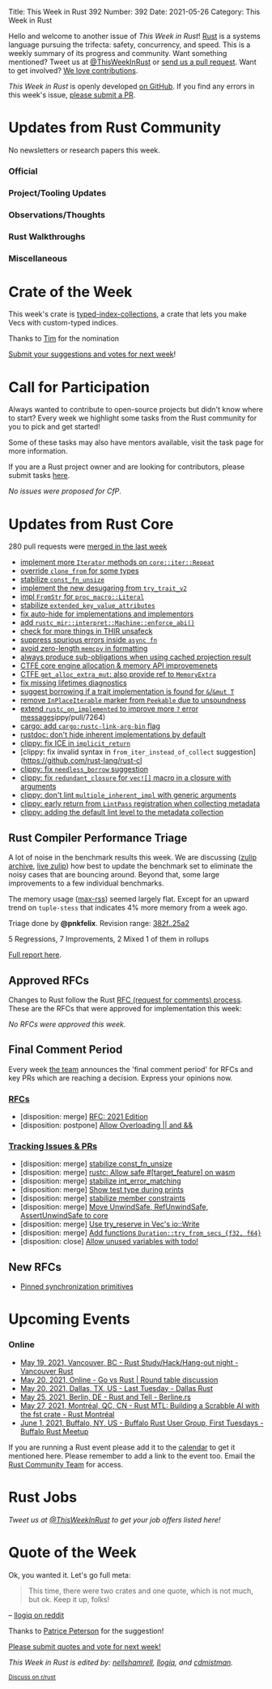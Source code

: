 Title: This Week in Rust 392
Number: 392
Date: 2021-05-26
Category: This Week in Rust

Hello and welcome to another issue of *This Week in Rust*!
[Rust](http://rust-lang.org) is a systems language pursuing the trifecta: safety, concurrency, and speed.
This is a weekly summary of its progress and community.
Want something mentioned? Tweet us at [@ThisWeekInRust](https://twitter.com/ThisWeekInRust) or [send us a pull request](https://github.com/rust-lang/this-week-in-rust).
Want to get involved? [We love contributions](https://github.com/rust-lang/rust/blob/master/CONTRIBUTING.md).

*This Week in Rust* is openly developed [on GitHub](https://github.com/rust-lang/this-week-in-rust).
If you find any errors in this week's issue, [please submit a PR](https://github.com/rust-lang/this-week-in-rust/pulls).

# Updates from Rust Community

No newsletters or research papers this week.

### Official

### Project/Tooling Updates

### Observations/Thoughts

### Rust Walkthroughs

### Miscellaneous

# Crate of the Week

This week's crate is [typed-index-collections](https://github.com/zheland/typed-index-collections), a crate that lets you make Vecs with custom-typed indices.

Thanks to [Tim](https://users.rust-lang.org/t/crate-of-the-week/2704/913) for the nomination

[Submit your suggestions and votes for next week][submit_crate]!

[submit_crate]: https://users.rust-lang.org/t/crate-of-the-week/2704

# Call for Participation

Always wanted to contribute to open-source projects but didn't know where to start?
Every week we highlight some tasks from the Rust community for you to pick and get started!

Some of these tasks may also have mentors available, visit the task page for more information.

If you are a Rust project owner and are looking for contributors, please submit tasks [here][guidelines].

*No issues were proposed for CfP*.

[guidelines]: https://users.rust-lang.org/t/twir-call-for-participation/4821

# Updates from Rust Core

280 pull requests were [merged in the last week][merged]

[merged]: https://github.com/search?q=is%3Apr+org%3Arust-lang+is%3Amerged+merged%3A2021-05-17..2021-05-24

* [implement more `Iterator` methods on `core::iter::Repeat`](https://github.com/rust-lang/rust/pull/85338)
* [override `clone_from` for some types](https://github.com/rust-lang/rust/pull/85176)
* [stabilize `const_fn_unsize`](https://github.com/rust-lang/rust/pull/85078)
* [implement the new desugaring from `try_trait_v2`](https://github.com/rust-lang/rust/pull/84767)
* [impl `FromStr` for `proc_macro::Literal`](https://github.com/rust-lang/rust/pull/84717)
* [stabilize `extended_key_value_attributes`](https://github.com/rust-lang/rust/pull/83366)
* [fix auto-hide for implementations and implementors](https://github.com/rust-lang/rust/pull/85575)
* [add `rustc_mir::interpret::Machine::enforce_abi()`](https://github.com/rust-lang/rust/pull/85557)
* [check for more things in THIR unsafeck](https://github.com/rust-lang/rust/pull/85555)
* [suppress spurious errors inside `async fn`](https://github.com/rust-lang/rust/pull/85393)
* [avoid zero-length `memcpy` in formatting](https://github.com/rust-lang/rust/pull/85391)
* [always produce sub-obligations when using cached projection result](https://github.com/rust-lang/rust/pull/85382)
* [CTFE core engine allocation & memory API improvemenets](https://github.com/rust-lang/rust/pull/85376)
* [CTFE `get_alloc_extra_mut`: also provide ref to `MemoryExtra`](https://github.com/rust-lang/rust/pull/85578)
* [fix missing lifetimes diagnostics](https://github.com/rust-lang/rust/pull/85375)
* [suggest borrowing if a trait implementation is found for `&`/`&mut T`](https://github.com/rust-lang/rust/pull/85369)
* [remove `InPlaceIterable` marker from `Peekable` due to unsoundness](https://github.com/rust-lang/rust/pull/85340)
* [extend `rustc_on_implemented` to improve more `?` error messages](https://github.com/rust-lang/rust/pull/85596)ippy/pull/7264)
* [cargo: add `cargo:rustc-link-arg-bin` flag](https://github.com/rust-lang/cargo/pull/9486)
* [rustdoc: don't hide inherent implementations by default](https://github.com/rust-lang/rust/pull/85602)
* [clippy: fix ICE in `implicit_return`](https://github.com/rust-lang/rust-clippy/pull/7242)
* [clippy: fix invalid syntax in `from_iter_instead_of_collect` suggestion](https://github.com/rust-lang/rust-cl
* [clippy: fix `needless_borrow` suggestion](https://github.com/rust-lang/rust-clippy/pull/7105)
* [clippy: fix `redundant_closure` for `vec![]` macro in a closure with arguments](https://github.com/rust-lang/rust-clippy/pull/7263)
* [clippy: don't lint `multiple_inherent_impl` with generic arguments](https://github.com/rust-lang/rust-clippy/pull/7089)
* [clippy: early return from `LintPass` registration when collecting metadata](https://github.com/rust-lang/rust-clippy/pull/7253)
* [clippy: adding the default lint level to the metadata collection](https://github.com/rust-lang/rust-clippy/pull/7246)

## Rust Compiler Performance Triage

A lot of noise in the benchmark results this week. We are discussing ([zulip archive](https://zulip-archive.rust-lang.org/247081tcompilerperformance/06104coercionsdebugnoise.html), [live zulip](https://rust-lang.zulipchat.com/#narrow/stream/247081-t-compiler.2Fperformance/topic/coercions-debug.20noise)) how best to update the benchmark set to eliminate the noisy cases that are bouncing around. Beyond that, some large improvements to a few individual benchmarks.

The memory usage ([max-rss](https://perf.rust-lang.org/?start=2021-05-11&end=2021-05-18&absolute=true&stat=max-rss)) seemed largely flat. Except for an upward trend on `tuple-stess` that indicates 4% more memory from a week ago.

Triage done by **@pnkfelix**.
Revision range: [382f..25a2](https://perf.rust-lang.org/?start=382f748f23979e37e3e012b090e5a0313463f182&end=25a277f03df7e44643ddfcc240d034409cb2f505&absolute=false&stat=instructions%3Au)

5 Regressions, 7 Improvements, 2 Mixed
1 of them in rollups

[Full report here](https://github.com/rust-lang/rustc-perf/blob/master/triage/2021-05-18.md).

## Approved RFCs

Changes to Rust follow the Rust [RFC (request for comments) process](https://github.com/rust-lang/rfcs#rust-rfcs). These
are the RFCs that were approved for implementation this week:

*No RFCs were approved this week.*

## Final Comment Period

Every week [the team](https://www.rust-lang.org/team.html) announces the
'final comment period' for RFCs and key PRs which are reaching a
decision. Express your opinions now.

### [RFCs](https://github.com/rust-lang/rfcs/labels/final-comment-period)

* [disposition: merge] [RFC: 2021 Edition](https://github.com/rust-lang/rfcs/pull/3085)
* [disposition: postpone] [Allow Overloading || and &&](https://github.com/rust-lang/rfcs/pull/2722)

### [Tracking Issues & PRs](https://github.com/rust-lang/rust/labels/final-comment-period)

* [disposition: merge] [stabilize const_fn_unsize](https://github.com/rust-lang/rust/pull/85078)
* [disposition: merge] [rustc: Allow safe #[target_feature] on wasm](https://github.com/rust-lang/rust/pull/84988)
* [disposition: merge] [stabilize int_error_matching](https://github.com/rust-lang/rust/pull/84910)
* [disposition: merge] [Show test type during prints](https://github.com/rust-lang/rust/pull/84863)
* [disposition: merge] [stabilize member constraints](https://github.com/rust-lang/rust/pull/84701)
* [disposition: merge] [Move UnwindSafe, RefUnwindSafe, AssertUnwindSafe to core](https://github.com/rust-lang/rust/pull/84662)
* [disposition: merge] [Use try_reserve in Vec's io::Write](https://github.com/rust-lang/rust/pull/84612)
* [disposition: merge] [Add functions `Duration::try_from_secs_{f32, f64}`](https://github.com/rust-lang/rust/pull/82179)
* [disposition: close] [Allow unused variables with todo!](https://github.com/rust-lang/rust/pull/79850)

## New RFCs

* [Pinned synchronization primitives](https://github.com/rust-lang/rfcs/pull/3124)

# Upcoming Events

### Online
* [May 19, 2021, Vancouver, BC - Rust Study/Hack/Hang-out night - Vancouver Rust](https://www.meetup.com/Vancouver-Rust/events/zppkjsycchbzb/)
* [May 20, 2021, Online - Go vs Rust | Round table discussion](https://rustlab.it/en/rust-vs-go/)
* [May 20, 2021, Dallas, TX, US - Last Tuesday - Dallas Rust](https://www.meetup.com/Dallas-Rust/events/jqxqwrycchbhc/)
* [May 25, 2021, Berlin, DE - Rust and Tell - Berline.rs](https://berline.rs/)
* [May 27, 2021, Montréal, QC, CN - Rust MTL: Building a Scrabble AI with the fst crate - Rust Montréal](https://www.meetup.com/Rust-Montreal/events/278011978/)
* [June 1, 2021, Buffalo, NY, US - Buffalo Rust User Group, First Tuesdays - Buffalo Rust Meetup](https://www.meetup.com/Buffalo-Rust-Meetup/events/jxfdjsyccjbcb/)

If you are running a Rust event please add it to the [calendar] to get
it mentioned here. Please remember to add a link to the event too.
Email the [Rust Community Team][community] for access.

[calendar]: https://www.google.com/calendar/embed?src=apd9vmbc22egenmtu5l6c5jbfc%40group.calendar.google.com
[community]: mailto:community-team@rust-lang.org

# Rust Jobs


*Tweet us at [@ThisWeekInRust](https://twitter.com/ThisWeekInRust) to get your job offers listed here!*

# Quote of the Week

Ok, you wanted it. Let's go full meta:

> This time, there were two crates and one quote, which is not much, but ok. Keep it up, folks!

– [llogiq on reddit](https://www.reddit.com/r/rust/comments/ngp41e/this_week_in_rust_391/gysis5e)

Thanks to [Patrice Peterson](https://users.rust-lang.org/t/twir-quote-of-the-week/328/1051) for the suggestion!

[Please submit quotes and vote for next week!](https://users.rust-lang.org/t/twir-quote-of-the-week/328)

*This Week in Rust is edited by: [nellshamrell](https://github.com/nellshamrell), [llogiq](https://github.com/llogiq), and [cdmistman](https://github.com/cdmistman).*

<small>[Discuss on r/rust](https://www.reddit.com/r/rust/comments/k5nsab/this_week_in_rust_367/)</small>
